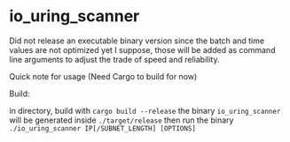 # io_uring_scanner

Did not release an executable binary version since the batch and time values are not optimized yet I suppose, those will be added as command line arguments to adjust the trade of speed and reliability.

Quick note for usage (Need Cargo to build for now)

Build:

in directory, build with
```cargo build --release```
the binary ```io_uring_scanner``` will be generated inside ```./target/release```
then run the binary
```./io_uring_scanner IP[/SUBNET_LENGTH] [OPTIONS]```
